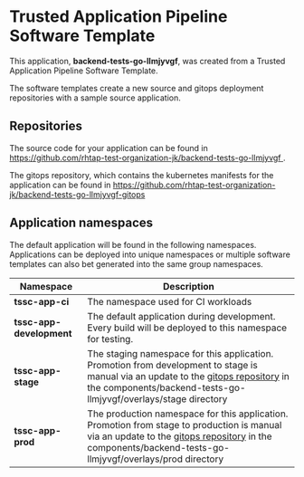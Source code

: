 # Trusted Application Pipeline Software Template

This application, **backend-tests-go-llmjyvgf**, was created from a Trusted Application Pipeline Software Template.

The software templates create a new source and gitops deployment repositories with a sample source application. 

## Repositories

The source code for your application can be found in [https://github.com/rhtap-test-organization-jk/backend-tests-go-llmjyvgf ](https://github.com/rhtap-test-organization-jk/backend-tests-go-llmjyvgf ).
 
The gitops repository, which contains the kubernetes manifests for the application can be found in 
[https://github.com/rhtap-test-organization-jk/backend-tests-go-llmjyvgf-gitops ](https://github.com/rhtap-test-organization-jk/backend-tests-go-llmjyvgf-gitops ) 

## Application namespaces 

The default application will be found in the following namespaces. Applications can be deployed into unique namespaces or multiple software templates can also bet generated into the same group namespaces.  

|  Namespace   |  Description   |  
| -------- | -------- |
| **tssc-app-ci** | The namespace used for CI workloads |
| **tssc-app-development** | The default application during development. Every build will be deployed to this namespace for testing. |
| **tssc-app-stage** | The staging namespace for this application. Promotion from development to stage is manual via an update to the [gitops repository](https://github.com/rhtap-test-organization-jk/backend-tests-go-llmjyvgf-gitops ) in the components/backend-tests-go-llmjyvgf/overlays/stage directory |
| **tssc-app-prod** | The production namespace for this application. Promotion from stage to production is manual via an update to the [gitops repository](https://github.com/rhtap-test-organization-jk/backend-tests-go-llmjyvgf-gitops ) in the components/backend-tests-go-llmjyvgf/overlays/prod directory |